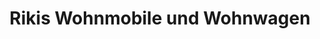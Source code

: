 ---
title: "Rikis Wohnmobile und Wohnwagen"
url: /schifferstadt/rikis-wohnmobile-und-wohnwagen/
shop: Autohaus
---